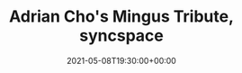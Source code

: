 ---
templateKey: event
id: 5EB38D30-33F7-9AB8-E5F1-90FFD1C7E499
date: 2021-05-08T19:30:00+00:00
eventTime: '7:30pm'
title: "Adrian Cho's Mingus Tribute, syncspace"
artist: "Adrian Cho's Mingus Tribute"
city: Interweb
venue: syncspace
group: Tim Shia
guests: Mike Manny, Mark Ferguson, Michael Herring, Trevor Hogg
---